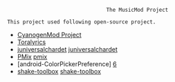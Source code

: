  									The MusicMod Project

	This project used following open-source project.

* [CyanogenMod Project][cyangoenmod]
* [Toralyrics][toralyrics]
* [juniversalchardet] [juniversalchardet]
* [PMix] [pmix]
* [android-ColorPickerPreference] [6]	
* [shake-toolbox] [shake-toolbox]

[cyangoenmod]: http://cyanogenmod.com/ "Main code"
[toralyrics]: http://code.google.com/p/toralyrics "Lyrics parser and splitter"
[juniversalchardet]: http://code.google.com/p/juniversalchardet "Charset detector"
[pmix]: http://code.google.com/p/pmix "Last.fm library to fetching album art"
[6]: https://github.com/attenzione/android-ColorPickerPreference/ 
[shake-toolbox]: http://code.google.com/p/shake-toolbox/ "Shake detector"
